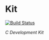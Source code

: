 Kit
===

[![Build Status](https://travis-ci.org/daddinuz/kit.svg?branch=master)](https://travis-ci.org/daddinuz/kit)

*C Development Kit*
